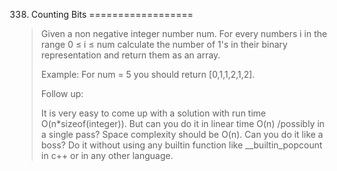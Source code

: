 338. Counting Bits
==================

> Given a non negative integer number num. For every numbers i in the range 0 ≤ i ≤ num calculate the number of 1's in their binary representation and return them as an array.
> 
> Example:
> For num = 5 you should return [0,1,1,2,1,2].
> 
> Follow up:
> 
> It is very easy to come up with a solution with run time O(n*sizeof(integer)). But can you do it in linear time O(n) /possibly in a single pass?
> Space complexity should be O(n).
> Can you do it like a boss? Do it without using any builtin function like __builtin_popcount in c++ or in any other language.
